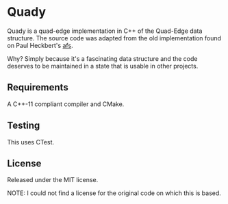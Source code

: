 # Quady

Quady is a quad-edge implementation in C++ of the Quad-Edge data structure. The source code was adapted from the old implementation found on Paul Heckbert's [afs](https://www.cs.cmu.edu/afs/andrew/scs/cs/15-463/2001/pub/src/a2/quadedge.html).

Why? Simply because it's a fascinating data structure and the code deserves to be maintained in a state that is usable in other projects.

## Requirements

A C++-11 compliant compiler and CMake.

## Testing

This uses CTest.

## License

Released under the MIT license.

NOTE: I could not find a license for the original code on which this is based.
